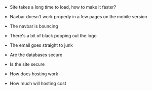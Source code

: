 - Site takes a long time to load, how to make it faster?

- Navbar doesn't work properly in a few pages on the mobile version

- The navbar is bouncing

- There's a bit of black popping out the logo

- The email goes straight to junk

- Are the databases secure

- Is the site secure

- How does hosting work

- How much will hosting cost
